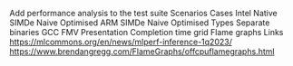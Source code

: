 Add performance analysis to the test suite
	Scenarios
		Cases
			Intel
				Native
				SIMDe
					Naive
					Optimised
			ARM
				SIMDe
					Naive
					Optimised
		Types
			Separate binaries
			GCC FMV
	Presentation
		Completion time grid
		Flame graphs
	Links
		https://mlcommons.org/en/news/mlperf-inference-1q2023/
		https://www.brendangregg.com/FlameGraphs/offcpuflamegraphs.html
